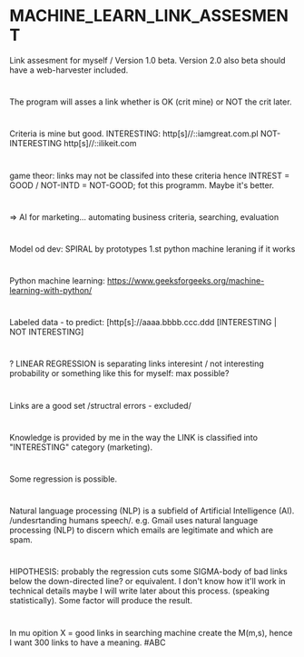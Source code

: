 # MACHINE_LEARN_LINK_ASSESMENT
Link assesment for myself / Version 1.0 beta.
Version 2.0 also beta should have a web-harvester included.
#
The program will asses a link whether is OK (crit mine) or NOT
the crit later.
#
Criteria is mine but good.
INTERESTING: http[s]//::iamgreat.com.pl
NOT-INTERESTING http[s]//::ilikeit.com
#
game theor: links may not be classifed into these criteria hence INTREST = GOOD / NOT-INTD = NOT-GOOD; fot this programm. Maybe it's better.
#
=> AI for marketing... automating business criteria, searching, evaluation
#
Model od dev: SPIRAL by prototypes
1.st python machine leraning if it works
#
#
Python machine learning:
https://www.geeksforgeeks.org/machine-learning-with-python/
#
Labeled data - to predict:
[http[s]://aaaa.bbbb.ccc.ddd [INTERESTING | NOT INTERESTING]
#

? LINEAR REGRESSION is separating links interesint / not interesting
probability or something like this for myself: max possible?

#
Links are a good set /structral errors - excluded/
#
Knowledge is provided by me in the way the LINK is classified into "INTERESTING" category (marketing).
#
Some regression is possible.
#
Natural language processing (NLP) is a subfield of Artificial Intelligence (AI). /undesrtanding humans speech/.
e.g. Gmail uses natural language processing (NLP) to discern which emails are legitimate and which are spam.
#
HIPOTHESIS: probably the regression cuts some SIGMA-body of bad links below the down-directed line? or equivalent. I don't know how it'll work in technical details maybe I will write later about this process. (speaking statistically). Some factor will produce the result.
#
In mu opition X = good links in searching machine create the M(m,s), hence I want 300 links to have a meaning.
#ABC
